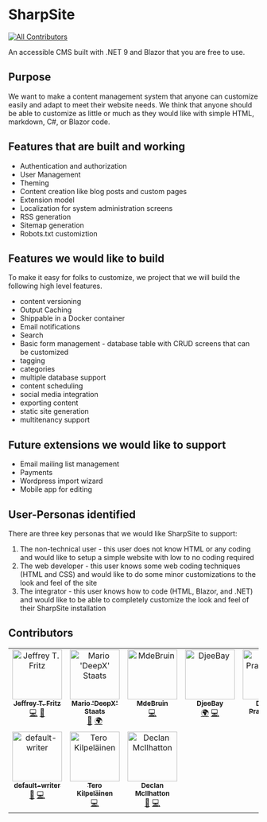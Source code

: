 # SharpSite
<!-- ALL-CONTRIBUTORS-BADGE:START - Do not remove or modify this section -->
[![All Contributors](https://img.shields.io/badge/all_contributors-10-orange.svg?style=flat-square)](#contributors-)
<!-- ALL-CONTRIBUTORS-BADGE:END -->
An accessible CMS built with .NET 9 and Blazor that you are free to use.

## Purpose

We want to make a content management system that anyone can customize easily and adapt to meet their website needs.  We think that anyone should be able to customize as little or much as they would like with simple HTML, markdown, C#, or Blazor code.

## Features that are built and working

- Authentication and authorization
- User Management
- Theming
- Content creation like blog posts and custom pages
- Extension model
- Localization for system administration screens
- RSS generation
- Sitemap generation
- Robots.txt customiztion

## Features we would like to build

To make it easy for folks to customize, we project that we will build the following high level features.

- content versioning
- Output Caching
- Shippable in a Docker container
- Email notifications
- Search
- Basic form management - database table with CRUD screens that can be customized
- tagging
- categories
- multiple database support
- content scheduling
- social media integration
- exporting content
- static site generation
- multitenancy support

## Future extensions we would like to support

- Email mailing list management
- Payments
- Wordpress import wizard
- Mobile app for editing

## User-Personas identified

There are three key personas that we would like SharpSite to support:

1. The non-technical user - this user does not know HTML or any coding and would like to setup a simple website with low to no coding required
1. The web developer - this user knows some web coding techniques (HTML and CSS) and would like to do some minor customizations to the look and feel of the site
1. The integrator - this user knows how to code (HTML, Blazor, and .NET) and would like to be able to completely customize the look and feel of their SharpSite installation

## Contributors

<!-- ALL-CONTRIBUTORS-LIST:START - Do not remove or modify this section -->
<!-- prettier-ignore-start -->
<!-- markdownlint-disable -->
<table>
  <tbody>
    <tr>
      <td align="center" valign="top" width="14.28%"><a href="https://mas.to/@csharpfritz"><img src="https://avatars.githubusercontent.com/u/78577?v=4?s=100" width="100px;" alt="Jeffrey T. Fritz"/><br /><sub><b>Jeffrey T. Fritz</b></sub></a><br /><a href="https://github.com/FritzAndFriends/SharpSite/commits?author=csharpfritz" title="Code">💻</a> <a href="#projectManagement-csharpfritz" title="Project Management">📆</a></td>
      <td align="center" valign="top" width="14.28%"><a href="https://deepx.de"><img src="https://avatars.githubusercontent.com/u/3179474?v=4?s=100" width="100px;" alt="Mario 'DeepX' Staats"/><br /><sub><b>Mario 'DeepX' Staats</b></sub></a><br /><a href="#design-deepx" title="Design">🎨</a> <a href="#translation-deepx" title="Translation">🌍</a></td>
      <td align="center" valign="top" width="14.28%"><a href="https://github.com/MdeBruin93"><img src="https://avatars.githubusercontent.com/u/16732519?v=4?s=100" width="100px;" alt="MdeBruin"/><br /><sub><b>MdeBruin</b></sub></a><br /><a href="https://github.com/FritzAndFriends/SharpSite/commits?author=MdeBruin93" title="Code">💻</a></td>
      <td align="center" valign="top" width="14.28%"><a href="https://github.com/DjeeBay"><img src="https://avatars.githubusercontent.com/u/22008152?v=4?s=100" width="100px;" alt="DjeeBay"/><br /><sub><b>DjeeBay</b></sub></a><br /><a href="#translation-DjeeBay" title="Translation">🌍</a> <a href="https://github.com/FritzAndFriends/SharpSite/commits?author=DjeeBay" title="Code">💻</a></td>
      <td align="center" valign="top" width="14.28%"><a href="https://github.com/DimitarPramatarov"><img src="https://avatars.githubusercontent.com/u/51478619?v=4?s=100" width="100px;" alt="Dimitar Pramatarov"/><br /><sub><b>Dimitar Pramatarov</b></sub></a><br /><a href="#translation-DimitarPramatarov" title="Translation">🌍</a></td>
      <td align="center" valign="top" width="14.28%"><a href="https://github.com/genga898"><img src="https://avatars.githubusercontent.com/u/84174227?v=4?s=100" width="100px;" alt="Emmanuel Genga"/><br /><sub><b>Emmanuel Genga</b></sub></a><br /><a href="#translation-genga898" title="Translation">🌍</a></td>
      <td align="center" valign="top" width="14.28%"><a href="https://github.com/mcNets"><img src="https://avatars.githubusercontent.com/u/24267381?v=4?s=100" width="100px;" alt="Joan Magnet"/><br /><sub><b>Joan Magnet</b></sub></a><br /><a href="#translation-mcnets" title="Translation">🌍</a></td>
    </tr>
    <tr>
      <td align="center" valign="top" width="14.28%"><a href="https://github.com/default-writer/c"><img src="https://avatars.githubusercontent.com/u/383256?v=4?s=100" width="100px;" alt="default-writer"/><br /><sub><b>default-writer</b></sub></a><br /><a href="https://github.com/FritzAndFriends/SharpSite/commits?author=default-writer" title="Documentation">📖</a> <a href="https://github.com/FritzAndFriends/SharpSite/commits?author=default-writer" title="Code">💻</a></td>
      <td align="center" valign="top" width="14.28%"><a href="https://github.com/degenone"><img src="https://avatars.githubusercontent.com/u/48437506?v=4?s=100" width="100px;" alt="Tero Kilpeläinen"/><br /><sub><b>Tero Kilpeläinen</b></sub></a><br /><a href="https://github.com/FritzAndFriends/SharpSite/commits?author=degenone" title="Code">💻</a></td>
      <td align="center" valign="top" width="14.28%"><a href="https://github.com/TheLankyScottishNerd"><img src="https://avatars.githubusercontent.com/u/8051530?v=4?s=100" width="100px;" alt="Declan McIlhatton"/><br /><sub><b>Declan McIlhatton</b></sub></a><br /><a href="#design-TheLankyScottishNerd" title="Design">🎨</a> <a href="https://github.com/FritzAndFriends/SharpSite/commits?author=TheLankyScottishNerd" title="Code">💻</a></td>
    </tr>
  </tbody>
</table>

<!-- markdownlint-restore -->
<!-- prettier-ignore-end -->

<!-- ALL-CONTRIBUTORS-LIST:END -->
<!-- prettier-ignore-start -->
<!-- markdownlint-disable -->

<!-- markdownlint-restore -->
<!-- prettier-ignore-end -->

<!-- ALL-CONTRIBUTORS-LIST:END -->
